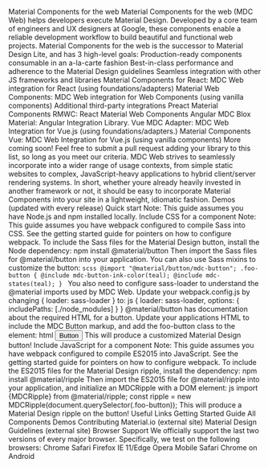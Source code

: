 Material Components for the web Material Components for the web (MDC Web) helps developers execute Material Design. Developed by a core team of engineers and UX designers at Google, these components enable a reliable development workflow to build beautiful and functional web projects. Material Components for the web is the successor to Material Design Lite, and has 3 high-level goals: Production-ready components consumable in an a-la-carte fashion Best-in-class performance and adherence to the Material Design guidelines Seamless integration with other JS frameworks and libraries Material Components for React: MDC Web integration for React (using foundations/adapters) Material Web Components: MDC Web integration for Web Components (using vanilla components) Additional third-party integrations Preact Material Components RMWC: React Material Web Components Angular MDC Blox Material: Angular Integration Library. Vue MDC Adapter: MDC Web Integration for Vue.js (using foundations/adapters.) Material Components Vue: MDC Web Integration for Vue.js (using vanilla components) More coming soon! Feel free to submit a pull request adding your library to this list, so long as you meet our criteria. MDC Web strives to seamlessly incorporate into a wider range of usage contexts, from simple static websites to complex, JavaScript-heavy applications to hybrid client/server rendering systems. In short, whether youre already heavily invested in another framework or not, it should be easy to incorporate Material Components into your site in a lightweight, idiomatic fashion. Demos (updated with every release) Quick start Note: This guide assumes you have Node.js and npm installed locally. Include CSS for a component Note: This guide assumes you have webpack configured to compile Sass into CSS. See the getting started guide for pointers on how to configure webpack. To include the Sass files for the Material Design button, install the Node dependency: npm install @material/button Then import the Sass files for @material/button into your application. You can also use Sass mixins to customize the button: ```scss @import "@material/button/mdc-button"; .foo-button { @include mdc-button-ink-color(teal); @include mdc-states(teal); } ``` You also need to configure sass-loader to understand the @material imports used by MDC Web. Update your webpack.config.js by changing { loader: sass-loader } to: js { loader: sass-loader, options: { includePaths: [./node_modules] } } @material/button has documentation about the required HTML for a button. Update your applications HTML to include the MDC Button markup, and add the foo-button class to the element: html <button class="foo-button mdc-button"> Button </button> This will produce a customized Material Design button! Include JavaScript for a component Note: This guide assumes you have webpack configured to compile ES2015 into JavaScript. See the getting started guide for pointers on how to configure webpack. To include the ES2015 files for the Material Design ripple, install the dependency: npm install @material/ripple Then import the ES2015 file for @material/ripple into your application, and initialize an MDCRipple with a DOM element: js import {MDCRipple} from @material/ripple; const ripple = new MDCRipple(document.querySelector(.foo-button)); This will produce a Material Design ripple on the button! Useful Links Getting Started Guide All Components Demos Contributing Material.io (external site) Material Design Guidelines (external site) Browser Support We officially support the last two versions of every major browser. Specifically, we test on the following browsers: Chrome Safari Firefox IE 11/Edge Opera Mobile Safari Chrome on Android